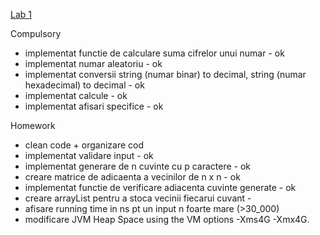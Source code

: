 <a href="https://profs.info.uaic.ro/~acf/java/labs/lab_01.html" target="_blank">Lab 1</a>

Compulsory
- implementat functie de calculare suma cifrelor unui numar - ok
- implementat numar aleatoriu - ok
- implementat conversii string (numar binar) to decimal, string (numar hexadecimal) to decimal - ok
- implementat calcule - ok
- implementat afisari specifice - ok

Homework 
- clean code + organizare cod
- implementat validare input - ok
- implementat generare de n cuvinte cu p caractere - ok
- creare matrice de adicaenta a vecinilor de n x n - ok 
- implementat functie de verificare adiacenta cuvinte generate - ok
- creare arrayList pentru a stoca vecinii fiecarui cuvant - 
- afisare running time in ns pt un input n foarte mare (>30_000)
- modificare JVM Heap Space using the VM options -Xms4G -Xmx4G.
